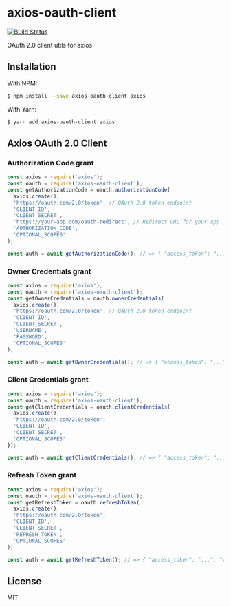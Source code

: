 # axios-oauth-client

[![Build Status](https://app.travis-ci.com/compwright/axios-oauth-client.svg?branch=master)](https://app.travis-ci.com/github/compwright/axios-oauth-client)

OAuth 2.0 client utils for axios

## Installation

With NPM:

```bash
$ npm install --save axios-oauth-client axios
```

With Yarn:

```bash
$ yarn add axios-oauth-client axios
```

## Axios OAuth 2.0 Client

### Authorization Code grant

```javascript
const axios = require('axios');
const oauth = require('axios-oauth-client');
const getAuthorizationCode = oauth.authorizationCode(
  axios.create(),
  'https://oauth.com/2.0/token', // OAuth 2.0 token endpoint
  'CLIENT_ID',
  'CLIENT_SECRET',
  'https://your-app.com/oauth-redirect', // Redirect URL for your app
  'AUTHORIZATION_CODE',
  'OPTIONAL_SCOPES'
);

const auth = await getAuthorizationCode(); // => { "access_token": "...", "expires_in": 900, ... }
```

### Owner Credentials grant

```javascript
const axios = require('axios');
const oauth = require('axios-oauth-client');
const getOwnerCredentials = oauth.ownerCredentials(
  axios.create(),
  'https://oauth.com/2.0/token', // OAuth 2.0 token endpoint
  'CLIENT_ID',
  'CLIENT_SECRET',
  'USERNAME',
  'PASSWORD',
  'OPTIONAL_SCOPES'
);

const auth = await getOwnerCredentials(); // => { "access_token": "...", "expires_in": 900, ... }
```

### Client Credentials grant

```javascript
const axios = require('axios');
const oauth = require('axios-oauth-client');
const getClientCredentials = oauth.clientCredentials(
  axios.create(),
  'https://oauth.com/2.0/token',
  'CLIENT_ID',
  'CLIENT_SECRET',
  'OPTIONAL_SCOPES'
});

const auth = await getClientCredentials(); // => { "access_token": "...", "expires_in": 900, ... }
```

### Refresh Token grant

```javascript
const axios = require('axios');
const oauth = require('axios-oauth-client');
const getRefreshToken = oauth.refreshToken(
  axios.create(),
  'https://oauth.com/2.0/token',
  'CLIENT_ID',
  'CLIENT_SECRET',
  'REFRESH_TOKEN',
  'OPTIONAL_SCOPES'
);

const auth = await getRefreshToken(); // => { "access_token": "...", "refresh_token": "...", "expires_in": 900, ... }
```

## License

MIT
